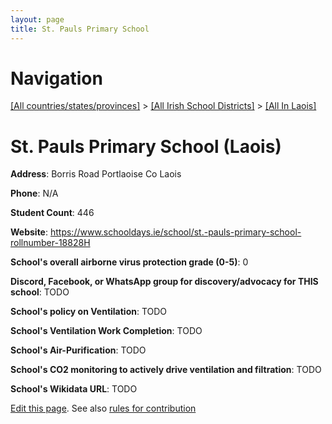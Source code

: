 ```yaml
---
layout: page
title: St. Pauls Primary School
---
```

# Navigation

[[All countries/states/provinces]](../../..) > [[All Irish School Districts]](../..) > [[All In Laois]](..)

# St. Pauls Primary School (Laois)

**Address**: Borris Road Portlaoise Co Laois

**Phone**: N/A

**Student Count**: 446

**Website**: <https://www.schooldays.ie/school/st.-pauls-primary-school-rollnumber-18828H>

**School's overall airborne virus protection grade (0-5)**: 0

**Discord, Facebook, or WhatsApp group for discovery/advocacy for THIS school**: TODO

**School's policy on Ventilation**: TODO

**School's Ventilation Work Completion**: TODO

**School's Air-Purification**: TODO

**School's CO2 monitoring to actively drive ventilation and filtration**: TODO

**School's Wikidata URL**: TODO


[Edit this page](https://github.com/ventilate-schools/Ireland/edit/main/./Laois/St._Pauls_Primary_School.md). See also [rules for contribution](../../../contribution-rules/)